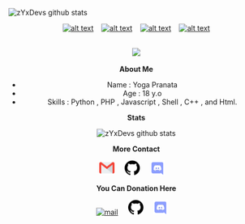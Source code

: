 ![zYxDevs github stats](https://raw.githubusercontent.com/fdciabdul/fdciabdul/master/computer-programming-anime-programming-language-thread-animation-gril-f6c2888a88588db1f063bcfcbc84e6cf.png)

<center>
<a href="https://fb.me/yoga.xvip"><img src="https://image.flaticon.com/icons/svg/174/174848.svg" alt="alt text" width="20" height="20"></a>      &nbsp;&nbsp;   <a href="https://instagram.com/itzme.yoga.id"><img src="https://image.flaticon.com/icons/svg/174/174855.svg" alt="alt text" width="20" height="20"></a>
 &nbsp;&nbsp; 
<a href="https://t.me/Yoga_CIC"><img src="https://upload.wikimedia.org/wikipedia/commons/8/82/Telegram_logo.svg" alt="alt text" width="20" height="20"></a>      &nbsp;&nbsp;   <a href="https://twitter.com/AccountYoga"><img src="https://image.flaticon.com/icons/png/512/466/466963.png" alt="alt text" width="20" height="20"></a>
<br><br>
<p align="center">
  <img src="https://media.giphy.com/media/MeJgB3yMMwIaHmKD4z/giphy.gif" width="30%">
</p>

**About Me**

- Name   : Yoga Pranata
- Age    : 18 y.o
- Skills : Python , PHP , Javascript , Shell , C++ , and Html.


**Stats**

![zYxDevs github stats](https://github-readme-stats.vercel.app/api?username=zYxDevs&show_icons=true&title_color=fff&icon_color=79ff97&text_color=9f9f9f&bg_color=151515)

**More Contact**
<p align="center">
   <a href="mailto:ahmadzaylani001@gmail.com"><img src="https://github.com/deut-erium/deut-erium/blob/master/assets/gmail.svg" width="30px" alt="mail"></a> &nbsp; &nbsp;
   <a href="https://github.com/zYxDevs"><img src="https://github.com/deut-erium/deut-erium/blob/master/assets/github.svg" width="30px" alt="mail"></a> &nbsp; &nbsp;
   <a href="https://discord.com/users/YogaGMNG#1743"><img src="https://github.com/deut-erium/deut-erium/blob/master/assets/discord.svg" width="30px" alt=""></a> &nbsp; &nbsp;
</p>

**You Can Donation Here**
<p align="center">
   <a href="https://paypal.me/YogaPranataDMK"><img src="https://image.flaticon.com/icons/png/512/888/888870.png" width="30px" alt="mail"></a> &nbsp; &nbsp;
   <a href="https://saweria.co/YogaPranataDMK"><img src="https://github.com/deut-erium/deut-erium/blob/master/assets/github.svg" width="30px" alt="mail"></a> &nbsp; &nbsp;
   <a href="https://trakteer.id/users/yogapranata"><img src="https://github.com/deut-erium/deut-erium/blob/master/assets/discord.svg" width="30px" alt=""></a> &nbsp; &nbsp;
</p>
